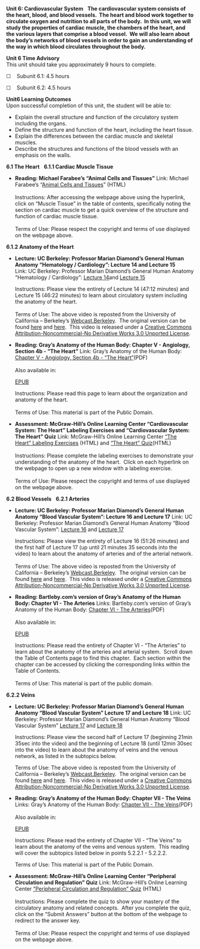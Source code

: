 **Unit 6: Cardiovascular System** <span id="6"></span> 
**The cardiovascular system consists of the heart, blood, and blood
vessels.  The heart and blood work together to circulate oxygen and
nutrition to all parts of the body.  In this unit, we will study the
properties of cardiac muscle, the chambers of the heart, and the various
layers that comprise a blood vessel.  We will also learn about the
body’s networks of blood vessels in order to gain an understanding of
the way in which blood circulates throughout the body.**

**Unit 6 Time Advisory**  
This unit should take you approximately 9 hours to complete.

☐    Subunit 6.1: 4.5 hours  
  
 ☐    Subunit 6.2: 4.5 hours

**Unit6 Learning Outcomes**  
Upon successful completion of this unit, the student will be able to:  
-   Explain the overall structure and function of the circulatory system
    including the organs.
-   Define the structure and function of the heart, including the heart
    tissue.
-   Explain the differences between the cardiac muscle and skeletal
    muscles.
-   Describe the structures and functions of the blood vessels with an
    emphasis on the walls.

**6.1 The Heart** <span id="6.1"></span> 
**6.1.1 Cardiac Muscle Tissue** <span id="6.1.1"></span> 
-   **Reading: Michael Farabee’s “Animal Cells and Tissues”**
    Link: Michael Farabee’s “[Animal Cells and
    Tissues](http://www.emc.maricopa.edu/faculty/farabee/biobk/BioBookAnimalTS.html#Muscle%20Tissue)”
    (HTML)  
        
     Instructions: After accessing the webpage above using the
    hyperlink, click on “Muscle Tissue” in the table of contents,
    specifically noting the section on cardiac muscle to get a quick
    overview of the structure and function of cardiac muscle tissue.  
        
     Terms of Use: Please respect the copyright and terms of use
    displayed on the webpage above.

**6.1.2 Anatomy of the Heart** <span id="6.1.2"></span> 
-   **Lecture: UC Berkeley: Professor Marian Diamond’s General Human
    Anatomy “Hematology / Cardiology”: Lecture 14 and Lecture 15**
    Link: UC Berkeley: Professor Marian Diamond’s General Human Anatomy
    “Hematology / Cardiology”: [Lecture
    14](http://www.youtube.com/watch?v=UXnwZUn4EwI)and [Lecture
    15](http://www.youtube.com/watch?v=FP1D01ltCR0)  
      
     Instructions: Please view the entirety of Lecture 14 (47:12
    minutes) and Lecture 15 (46:22 minutes) to learn about circulatory
    system including the anatomy of the heart.  
        
     Terms of Use: The above video is reposted from the University of
    California – Berkeley’s
    [Webcast.Berkeley](http://webcast.berkeley.edu/).  The original
    version can be
    found [here](http://www.youtube.com/watch?v=P680vk8hPZg) and [here](http://www.youtube.com/watch?v=4FScPwj_Wdc). 
    This video is released under a [Creative Commons
    Attribution-Noncommercial-No Derivative Works 3.0 Unported
    License](http://creativecommons.org/licenses/by-nc-nd/3.0/).  

-   **Reading: Gray’s Anatomy of the Human Body: Chapter V - Angiology,
    Section 4b - “The Heart”**
    Link: Gray’s Anatomy of the Human Body: [Chapter V - Angiology,
    Section 4b - “The
    Heart”](https://resources.saylor.org/archived/wp-content/uploads/2014/06/BIO302-Anatomy_of_the_Human_Body-Chapter-V-Heart.pdf)(PDF)  
        
     Also available in:  

    [EPUB](https://resources.saylor.org/archived/wp-content/uploads/2011/08/BIO302-ch5-Bartleby.com_.epub)  
      
     Instructions: Please read this page to learn about the organization
    and anatomy of the heart.      
        
     Terms of Use: This material is part of the Public Domain. 

-   **Assessment: McGraw-Hill’s Online Learning Center “Cardiovascular
    System: The Heart” Labeling Exercises and “Cardiovascular System:
    The Heart” Quiz**
    Link: McGraw-Hill’s Online Learning Center [“The Heart” Labeling
    Exercises](http://highered.mcgraw-hill.com/sites/0072351136/student_view0/chapter20/labeling_exercises.html) (HTML)
    and [“The Heart”
    Quiz](http://highered.mcgraw-hill.com/sites/0072351136/student_view0/chapter20/chapter_quiz.html)(HTML)  
        
     Instructions: Please complete the labeling exercises to demonstrate
    your understanding of the anatomy of the heart.  Click on each
    hyperlink on the webpage to open up a new window with a labeling
    exercise.  
        
     Terms of Use: Please respect the copyright and terms of use
    displayed on the webpage above.

**6.2 Blood Vessels** <span id="6.2"></span> 
**6.2.1 Arteries** <span id="6.2.1"></span> 
-   **Lecture: UC Berkeley: Professor Marian Diamond’s General Human
    Anatomy “Blood Vascular System”: Lecture 16 and Lecture 17**
    Link: UC Berkeley: Professor Marian Diamond’s General Human Anatomy
    “Blood Vascular System”: [Lecture
    16](http://www.youtube.com/watch?v=uKHIHPkYfoQ) and [Lecture
    17](http://www.youtube.com/watch?v=UvMTVM5Tjg4)  
      
     Instructions: Please view the entirety of Lecture 16 (51:26
    minutes) and the first half of Lecture 17 (up until 21 minutes 35
    seconds into the video) to learn about the anatomy of arteries and
    of the arterial network.  
        
     Terms of Use: The above video is reposted from the University of
    California – Berkeley’s
    [Webcast.Berkeley](http://webcast.berkeley.edu/).  The original
    version can be
    found [here](http://www.youtube.com/watch?v=y_-ugHJl-OE) and [here](http://www.youtube.com/watch?v=zIY8gGQnSVw). 
    This video is released under a [Creative Commons
    Attribution-Noncommercial-No Derivative Works 3.0 Unported
    License](http://creativecommons.org/licenses/by-nc-nd/3.0/).

-   **Reading: Bartleby.com’s version of Gray’s Anatomy of the Human
    Body: Chapter VI - The Arteries**
    Links: Bartleby.com’s version of Gray’s Anatomy of the Human Body:
    [Chapter VI - The
    Arteries](https://resources.saylor.org/archived/wp-content/uploads/2011/07/BIO302-ch6.pdf)(PDF)  
        
     Also available in:  

    [EPUB](https://resources.saylor.org/archived/wp-content/uploads/2011/08/BIO302-ch6-Bartleby.com_.epub)  
      
     Instructions: Please read the entirety of Chapter VI - “The
    Arteries” to learn about the anatomy of the arteries and arterial
    system.  Scroll down the Table of Contents page to find this
    chapter.  Each section within the chapter can be accessed by
    clicking the corresponding links within the Table of Contents.  
        
     Terms of Use: This material is part of the public domain. 

**6.2.2 Veins** <span id="6.2.2"></span> 
-   **Lecture: UC Berkeley: Professor Marian Diamond’s General Human
    Anatomy “Blood Vascular System” Lecture 17 and Lecture 18**
    Link: UC Berkeley: Professor Marian Diamond’s General Human Anatomy
    “Blood Vascular System” [Lecture
    17](http://www.youtube.com/watch?v=UvMTVM5Tjg4) and [Lecture
    18](http://www.youtube.com/watch?v=LyVc2JOZJZI)  
      
     Instructions: Please view the second half of Lecture 17 (beginning
    21min 35sec into the video) and the beginning of Lecture 18 (until
    12min 30sec into the video) to learn about the anatomy of veins and
    the venous network, as listed in the subtopics below.  
      
     Terms of Use: The above video is reposted from the University of
    California – Berkeley’s
    [Webcast.Berkeley](http://webcast.berkeley.edu/).  The original
    version can be
    found [here](http://www.youtube.com/watch?v=zIY8gGQnSVw) and [here](http://www.youtube.com/watch?v=2bDMk1ciDm8). 
    This video is released under a [Creative Commons
    Attribution-Noncommercial-No Derivative Works 3.0 Unported
    License](http://creativecommons.org/licenses/by-nc-nd/3.0/). 

-   **Reading: Gray’s Anatomy of the Human Body: Chapter VII - The
    Veins**
    Links: Gray’s Anatomy of the Human Body: [Chapter VII - The
    Veins](https://resources.saylor.org/archived/wp-content/uploads/2014/06/BIO302-Anatomy_of_the_Human_Body-Chapter-VII-Veins.pdf)(PDF)  
        
     Also available in:  

    [EPUB](https://resources.saylor.org/archived/wp-content/uploads/2011/08/BIO302-ch7-Bartleby.com_.epub)  
      
     Instructions: Please read the entirety of Chapter VII - “The Veins”
    to learn about the anatomy of the veins and venous system.  This
    reading will cover the subtopics listed below in points 5.2.2.1 -
    5.2.2.2.  
      
     Terms of Use: This material is part of the Public Domain.  

-   **Assessment: McGraw-Hill’s Online Learning Center “Peripheral
    Circulation and Regulation” Quiz**
    Link: McGraw-Hill’s Online Learning Center [“Peripheral Circulation
    and Regulation”
    Quiz](http://highered.mcgraw-hill.com/sites/0072351136/student_view0/chapter21/chapter_quiz.html) (HTML)  
        
     Instructions: Please complete the quiz to show your mastery of the
    circulatory anatomy and related concepts.  After you complete the
    quiz, click on the “Submit Answers” button at the bottom of the
    webpage to redirect to the answer key.  
        
     Terms of Use: Please respect the copyright and terms of use
    displayed on the webpage above.


